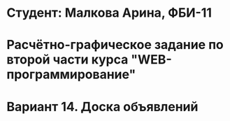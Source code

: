 # Студент: Малкова Арина, ФБИ-11

# Расчётно-графическое задание по второй части курса "WEB-программирование"

# Вариант 14. Доска объявлений
